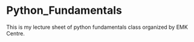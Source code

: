 # Python_Fundamentals
This is my lecture sheet of python fundamentals class organized by EMK Centre. 
